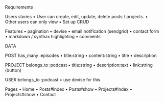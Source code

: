 Requirements

Users stories
•	User can create, edit, update, delete posts / projects.
•	Other users can only view
•	Set up CRUD

Features
•	pagination
•	devise
•	email notification (sendgrid)
•	contact form
•	markdown / synthax highlighting
•	comments

DATA

POST has_many :episodes
•	title:string
•	content:string
•	title
•	description

PROJECT belongs_to :podcast
•	title:string
•	description:text
•	link:string (button)

USER belongs_to :podcast
•	use devise for this

Pages
•	Home 
•	Posts#index
•	Posts#show
•	Projects#index
•	Projects#show
•	Contact 
